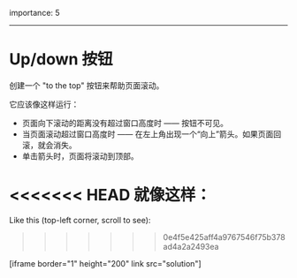 importance: 5

---

# Up/down 按钮

创建一个 "to the top" 按钮来帮助页面滚动。

它应该像这样运行：
- 页面向下滚动的距离没有超过窗口高度时 —— 按钮不可见。
- 当页面滚动超过窗口高度时 —— 在左上角出现一个“向上”箭头。如果页面回滚，就会消失。
- 单击箭头时，页面将滚动到顶部。

<<<<<<< HEAD
就像这样：
=======
Like this (top-left corner, scroll to see):
>>>>>>> 0e4f5e425aff4a9767546f75b378ad4a2a2493ea

[iframe border="1" height="200" link src="solution"]
